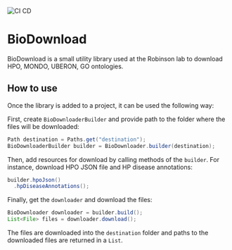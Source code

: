 ![CI CD](https://github.com/TheJacksonLaboratory/biodownload/actions/workflows/cicd.yml/badge.svg)

# BioDownload
BioDownload is a small utility library used at the Robinson lab to download HPO, MONDO, UBERON, GO ontologies.   

## How to use
Once the library is added to a project, it can be used the following way:

First, create `BioDownloaderBuilder` and provide path to the folder where the files will be downloaded:

```java
Path destination = Paths.get("destination");
BioDownloaderBuilder builder = BioDownloader.builder(destination);
```

Then, add resources for download by calling methods of the `builder`. 
For instance, download HPO JSON file and HP disease annotations:

```java
builder.hpoJson()
  .hpDiseaseAnnotations();
```

Finally, get the `downloader` and download the files:

```java
BioDownloader downloader = builder.build();
List<File> files = downloader.download();
```

The files are downloaded into the `destination` folder and paths to the downloaded files are returned in a `List`.

